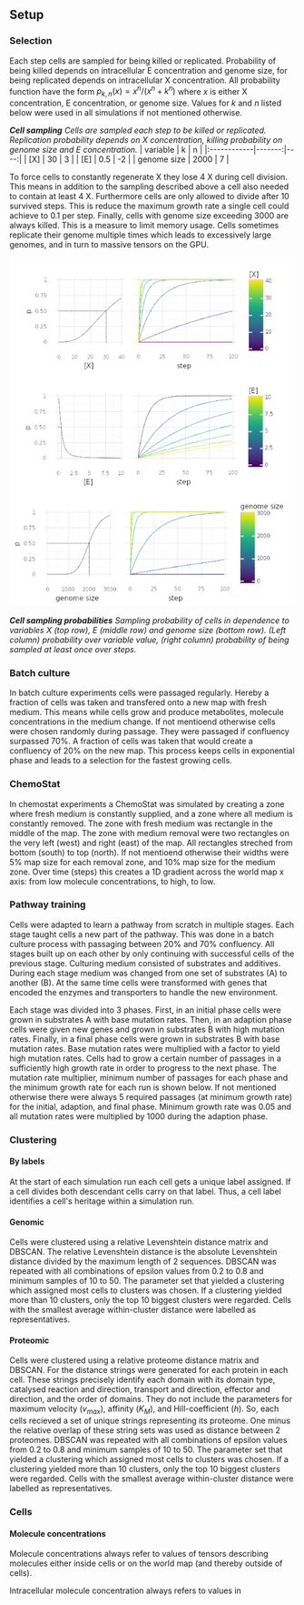## Setup

### Selection

Each step cells are sampled for being killed or replicated.
Probability of being killed depends on intracellular E concentration and genome size,
for being replicated depends on intracellular X concentration.
All probability function have the form $p_{k,n}(x) = x^n / (x^n + k^n)$
where $x$ is either X concentration, E concentration, or genome size.
Values for $k$ and $n$ listed below were used in all simulations if not mentioned otherwise.

_**Cell sampling** Cells are sampled each step to be killed or replicated. Replication probability depends on X concentration, killing probability on genome size and E concentration._
| variable    |      k |   n |
|:------------|-------:|----:|
| [X]         |   30   |   3 |
| [E]         |    0.5 |  -2 |
| genome size | 2000   |   7 |

To force cells to constantly regenerate X they lose 4 X during cell division.
This means in addition to the sampling described above a cell also needed to contain at least 4 X.
Furthermore cells are only allowed to divide after 10 survived steps.
This is reduce the maximum growth rate a single cell could achieve to 0.1 per step.
Finally, cells with genome size exceeding 3000 are always killed.
This is a measure to limit memory usage.
Cells sometimes replicate their genome multiple times which leads to excessively large genomes,
and in turn to massive tensors on the GPU.

![](https://raw.githubusercontent.com/mRcSchwering/luca/main/e1_co2_fixing/imgs/cell_sampling.png)

_**Cell sampling probabilities** Sampling probability of cells in dependence to variables X (top row), E (middle row) and genome size (bottom row). (Left column) probability over variable value, (right column) probability of being sampled at least once over steps._

### Batch culture

In batch culture experiments cells were passaged regularly.
Hereby a fraction of cells was taken and transfered onto a new map with fresh medium.
This means while cells grow and produce metabolites, molecule concentrations in the medium change.
If not mentioend otherwise cells were chosen randomly during passage.
They were passaged if confluency surpassed 70%.
A fraction of cells was taken that would create a confluency of 20% on the new map.
This process keeps cells in exponential phase and leads to a selection for the fastest growing cells.

### ChemoStat

In chemostat experiments a ChemoStat was simulated by creating a zone where fresh medium is constantly supplied,
and a zone where all medium is constantly removed.
The zone with fresh medium was rectangle in the middle of the map.
The zone with medium removal were two rectangles on the very left (west) and right (east) of the map.
All rectangles streched from bottom (south) to top (north).
If not mentioend otherwise their widths were 5% map size for each removal zone,
and 10% map size for the medium zone.
Over time (steps) this creates a 1D gradient across the world map x axis:
from low molecule concentrations, to high, to low.

### Pathway training

Cells were adapted to learn a pathway from scratch in multiple stages.
Each stage taught cells a new part of the pathway.
This was done in a batch culture process with passaging between 20% and 70% confluency.
All stages built up on each other by only continuing with successful cells of the previous stage.
Culturing medium consisted of substrates and additives.
During each stage medium was changed from one set of substrates (A) to another (B).
At the same time cells were transformed with genes that encoded the enzymes and transporters to handle the new environment.

Each stage was divided into 3 phases.
First, in an initial phase cells were grown in substrates A with base mutation rates.
Then, in an adaption phase cells were given new genes and grown in substrates B with high mutation rates.
Finally, in a final phase cells were grown in substrates B with base mutation rates.
Base mutation rates were multiplied with a factor to yield high mutation rates.
Cells had to grow a certain number of passages in a sufficiently high growth rate in order to progress to the next phase.
The mutation rate multiplier, minimum number of passages for each phase and the minimum growth rate for each run is shown below.
If not mentioned otherwise there were always 5 required passages (at minimum growth rate) for the initial, adaption, and final phase.
Minimum growth rate was 0.05 and all mutation rates were multiplied by 1000 during the adaption phase.

### Clustering

#### By labels

At the start of each simulation run each cell gets a unique label assigned.
If a cell divides both descendant cells carry on that label.
Thus, a cell label identifies a cell's heritage within a simulation run.

#### Genomic

Cells were clustered using a relative Levenshtein distance matrix and DBSCAN.
The relative Levenshtein distance is the absolute Levenshtein distance divided by the maximum length of 2 sequences.
DBSCAN was repeated with all combinations of epsilon values from 0.2 to 0.8 and minimum samples of 10 to 50.
The parameter set that yielded a clustering which assigned most cells to clusters was chosen.
If a clustering yielded more than 10 clusters, only the top 10 biggest clusters were regarded.
Cells with the smallest average within-cluster distance were labelled as representatives.

#### Proteomic

Cells were clustered using a relative proteome distance matrix and DBSCAN.
For the distance strings were generated for each protein in each cell.
These strings precisely identify each domain with its domain type, catalysed reaction and direction,
transport and direction, effector and direction, and the order of domains.
They do not include the parameters for maximum velocity ($v_{max}$), affinity ($K_M$), and Hill-coefficient ($h$).
So, each cells recieved a set of unique strings representing its proteome.
One minus the relative overlap of these string sets was used as distance between 2 proteomes.
DBSCAN was repeated with all combinations of epsilon values from 0.2 to 0.8 and minimum samples of 10 to 50.
The parameter set that yielded a clustering which assigned most cells to clusters was chosen.
If a clustering yielded more than 10 clusters, only the top 10 biggest clusters were regarded.
Cells with the smallest average within-cluster distance were labelled as representatives.

### Cells

#### Molecule concentrations

Molecule concentrations always refer to values of tensors describing molecules
either inside cells or on the world map (and thereby outside of cells).

Intracellular molecule concentration always refers to values in 